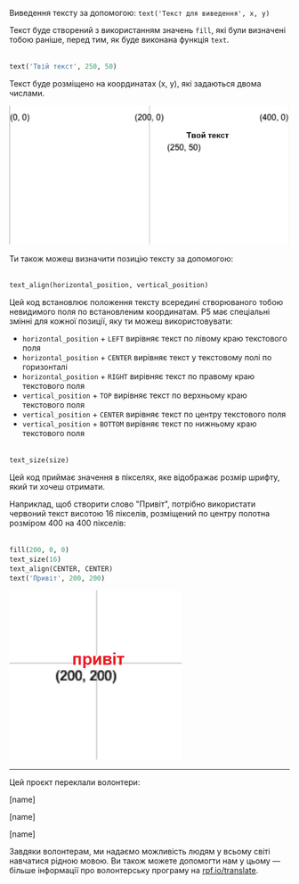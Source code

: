 Виведення тексту за допомогою: `text('Текст для виведення', x, y)`

Текст буде створений з використанням значень `fill`, які були визначені тобою раніше, перед тим, як буде виконана функція `text`.

```python

text('Твій текст', 250, 50)

```

Текст буде розміщено на координатах (x, y), які задаються двома числами.

!["Твій текст" відображається на координатній сітці на позиції (250, 50) у лівому нижньому куті сітки.](images/text_grid.png)

Ти також можеш визначити позицію тексту за допомогою:

```python

text_align(horizontal_position, vertical_position) 

```

Цей код встановлює положення тексту всередині створюваного тобою невидимого поля по встановленим координатам. P5 має спеціальні змінні для кожної позиції, яку ти можеш використовувати:

 - `horizontal_position` + `LEFT` вирівняє текст по лівому краю текстового поля
 - `horizontal_position` + `CENTER` вирівняє текст у текстовому полі по горизонталі
 - `horizontal_position` + `RIGHT` вирівняє текст по правому краю текстового поля
 - `vertical_position` + `TOP` вирівняє текст по верхньому краю текстового поля
 - `vertical_position` + `CENTER` вирівняє текст по центру текстового поля
 - `vertical_position` + `BOTTOM` вирівняє текст по нижньому краю текстового поля

```python

text_size(size)

```

Цей код приймає значення в пікселях, яке відображає розмір шрифту, який ти хочеш отримати.

Наприклад, щоб створити слово "Привіт", потрібно використати червоний текст висотою 16 пікселів, розміщений по центру полотна розміром 400 на 400 пікселів:

```python

fill(200, 0, 0)
text_size(16)
text_align(CENTER, CENTER)
text('Привіт', 200, 200)

```

!['Привіт' відображається червоним текстом та знаходиться по центру сітки з розміткою (200, 200).](images/all_features.png)

***
Цей проєкт переклали волонтери:

[name]

[name]

[name]

Завдяки волонтерам, ми надаємо можливість людям у всьому світі навчатися рідною мовою. Ви також можете допомогти нам у цьому — більше інформації про волонтерську програму на [rpf.io/translate](https://rpf.io/translate).
